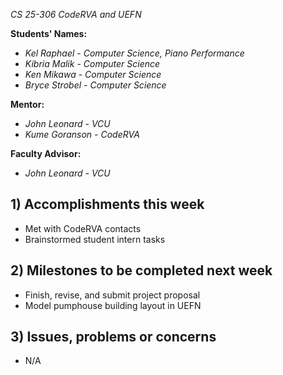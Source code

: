  *CS 25-306 CodeRVA and UEFN*

**Students' Names:**
- *Kel Raphael* - *Computer Science, Piano Performance*
- *Kibria Malik* - *Computer Science*
- *Ken Mikawa* - *Computer Science*
- *Bryce Strobel* - *Computer Science*

**Mentor:**
- *John Leonard*  - *VCU*
- *Kume Goranson* - *CodeRVA*

**Faculty Advisor:**
- *John Leonard*  - *VCU*

## 1) Accomplishments this week ##
- Met with CodeRVA contacts
- Brainstormed student intern tasks

## 2) Milestones to be completed next week ##
- Finish, revise, and submit project proposal
- Model pumphouse building layout in UEFN


## 3) Issues, problems or concerns ##
- N/A
